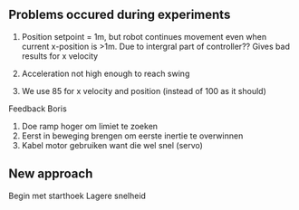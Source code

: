 ## Problems occured during experiments

1. Position setpoint = 1m, but robot continues movement even when current x-position is >1m. Due to intergral part of controller?? Gives bad results for x velocity

2. Acceleration not high enough to reach swing 

3. We use 85 for x velocity and position (instead of 100 as it should)


Feedback Boris

1. Doe ramp hoger om limiet te zoeken
2. Eerst in beweging brengen om eerste inertie te overwinnen
3. Kabel motor gebruiken want die wel snel (servo)

## New approach
Begin met starthoek
Lagere snelheid

